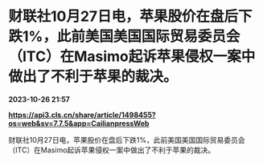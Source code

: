 # 财联社10月27日电，苹果股价在盘后下跌1%，此前美国美国国际贸易委员会（ITC）在Masimo起诉苹果侵权一案中做出了不利于苹果的裁决。

**2023-10-26 21:57**

**https://api3.cls.cn/share/article/1498455?os=web&sv=7.7.5&app=CailianpressWeb**

财联社10月27日电，苹果股价在盘后下跌1%，此前美国美国国际贸易委员会（ITC）在Masimo起诉苹果侵权一案中做出了不利于苹果的裁决。